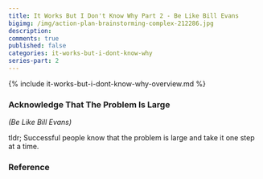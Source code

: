 ```yaml
---
title: It Works But I Don't Know Why Part 2 - Be Like Bill Evans
bigimg: /img/action-plan-brainstorming-complex-212286.jpg
description: 
comments: true
published: false
categories: it-works-but-i-dont-know-why
series-part: 2
---
```


{% include it-works-but-i-dont-know-why-overview.md %}

### Acknowledge That The Problem Is Large
_(Be Like Bill Evans)_

tldr; Successful people know that the problem is large and take it one step at a time.


### Reference


